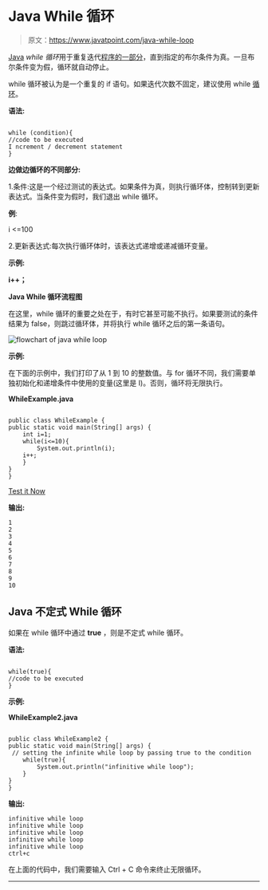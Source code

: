# Java While 循环

> 原文：<https://www.javatpoint.com/java-while-loop>

[Java](https://www.javatpoint.com/java-tutorial) *while 循环*用于重复迭代[程序的一部分](https://www.javatpoint.com/programs-list)，直到指定的布尔条件为真。一旦布尔条件变为假，循环就自动停止。

while 循环被认为是一个重复的 if 语句。如果迭代次数不固定，建议使用 while [循环](https://www.javatpoint.com/java-for-loop)。

**语法:**

```

while (condition){  
//code to be executed 
I ncrement / decrement statement
}  

```

**边做边循环的不同部分:**

1.条件:这是一个经过测试的表达式。如果条件为真，则执行循环体，控制转到更新表达式。当条件变为假时，我们退出 while 循环。

**例**:

i <=100

2.更新表达式:每次执行循环体时，该表达式递增或递减循环变量。

**示例:**

**i++；**

**Java While 循环流程图**

在这里，while 循环的重要之处在于，有时它甚至可能不执行。如果要测试的条件结果为 false，则跳过循环体，并将执行 while 循环之后的第一条语句。

![flowchart of java while loop](../img/46ce06fba6f598fe35586076d289aa80.png)

**示例:**

在下面的示例中，我们打印了从 1 到 10 的整数值。与 for 循环不同，我们需要单独初始化和递增条件中使用的变量(这里是 I)。否则，循环将无限执行。

**WhileExample.java**

```

public class WhileExample {
public static void main(String[] args) {
    int i=1;
    while(i<=10){
    	System.out.println(i);
    i++;
    }
}
}

```

[Test it Now](https://compiler.javatpoint.com/opr/test.jsp?filename=WhileExample)

**输出:**

```
1
2
3
4
5
6
7
8
9
10

```

## Java 不定式 While 循环

如果在 while 循环中通过 **true** ，则是不定式 while 循环。

**语法:**

```

while(true){
//code to be executed
}

```

**示例:**

**WhileExample2.java**

```

public class WhileExample2 {  
public static void main(String[] args) { 
 // setting the infinite while loop by passing true to the condition
    while(true){  
        System.out.println("infinitive while loop");  
    }  
}  
}  

```

**输出:**

```
infinitive while loop
infinitive while loop
infinitive while loop
infinitive while loop
infinitive while loop
ctrl+c

```

在上面的代码中，我们需要输入 Ctrl + C 命令来终止无限循环。

* * *